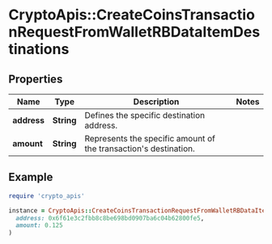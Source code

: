 # CryptoApis::CreateCoinsTransactionRequestFromWalletRBDataItemDestinations

## Properties

| Name | Type | Description | Notes |
| ---- | ---- | ----------- | ----- |
| **address** | **String** | Defines the specific destination address. |  |
| **amount** | **String** | Represents the specific amount of the transaction&#39;s destination. |  |

## Example

```ruby
require 'crypto_apis'

instance = CryptoApis::CreateCoinsTransactionRequestFromWalletRBDataItemDestinations.new(
  address: 0x6f61e3c2fbb8c8be698bd0907ba6c04b62800fe5,
  amount: 0.125
)
```


